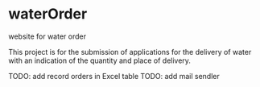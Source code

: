 # waterOrder
website for water order

This project is for the submission of applications for the delivery of water with an indication of the quantity and place of delivery.

TODO: add record orders in Excel table
TODO: add mail sendler
